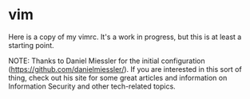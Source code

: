 vim
===

Here is a copy of my vimrc.  It's a work in progress, but this is at least a starting point.



NOTE:
Thanks to Daniel Miessler for the initial configuration (https://github.com/danielmiessler/).  If you are 
interested in this sort of thing, check out his site for some great articles and information on Information
Security and other tech-related topics.
